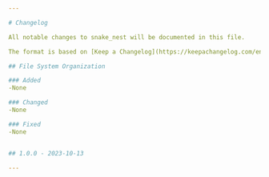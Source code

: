 ```yaml
---

# Changelog

All notable changes to snake_nest will be documented in this file.

The format is based on [Keep a Changelog](https://keepachangelog.com/en/1.0.0/), and this project adheres to [Semantic Versioning](https://semver.org/spec/v2.0.0.html).

## File System Organization

### Added
-None

### Changed
-None

### Fixed
-None


## 1.0.0 - 2023-10-13

---
```

